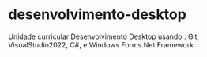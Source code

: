 # desenvolvimento-desktop
Unidade curricular Desenvolvimento Desktop usando : Git, VisualStudio2022, C#, e Windows Forms.Net Framework
